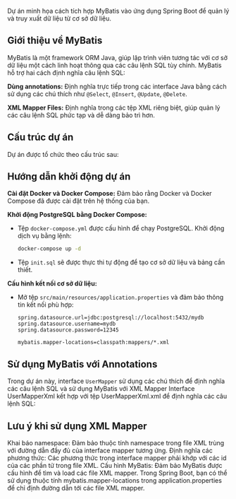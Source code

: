 
Dự án minh họa cách tích hợp MyBatis vào ứng dụng Spring Boot để quản lý và truy xuất dữ liệu từ cơ sở dữ liệu.

## Giới thiệu về MyBatis

MyBatis là một framework ORM Java, giúp lập trình viên tương tác với cơ sở dữ liệu một cách linh hoạt thông qua các câu lệnh SQL tùy chỉnh. MyBatis hỗ trợ hai cách định nghĩa câu lệnh SQL:

**Dùng annotations:** Định nghĩa trực tiếp trong các interface Java bằng cách sử dụng các chú thích như `@Select`, `@Insert`, `@Update`, `@Delete`.

 **XML Mapper Files:** Định nghĩa trong các tệp XML riêng biệt, giúp quản lý các câu lệnh SQL phức tạp và dễ dàng bảo trì hơn.

## Cấu trúc dự án

Dự án được tổ chức theo cấu trúc sau:


## Hướng dẫn khởi động dự án

 **Cài đặt Docker và Docker Compose:** Đảm bảo rằng Docker và Docker Compose đã được cài đặt trên hệ thống của bạn.

 **Khởi động PostgreSQL bằng Docker Compose:**

   - Tệp `docker-compose.yml` được cấu hình để chạy PostgreSQL. Khởi động dịch vụ bằng lệnh:

     ```bash
     docker-compose up -d
     ```

   - Tệp `init.sql` sẽ được thực thi tự động để tạo cơ sở dữ liệu và bảng cần thiết.

 **Cấu hình kết nối cơ sở dữ liệu:**

   - Mở tệp `src/main/resources/application.properties` và đảm bảo thông tin kết nối phù hợp:

     ```properties
     spring.datasource.url=jdbc:postgresql://localhost:5432/mydb
     spring.datasource.username=mydb
     spring.datasource.password=12345

     mybatis.mapper-locations=classpath:mappers/*.xml
     ```

## Sử dụng MyBatis với Annotations

Trong dự án này, interface `UserMapper` sử dụng các chú thích để định nghĩa các câu lệnh SQL và sử dụng MyBatis với XML Mapper Interface UserMapperXml kết hợp với tệp UserMapperXml.xml để định nghĩa các câu lệnh SQL:
## Lưu ý khi sử dụng XML Mapper

Khai báo namespace: Đảm bảo thuộc tính namespace trong file XML trùng với đường dẫn đầy đủ của interface mapper tương ứng.
Định nghĩa các phương thức: Các phương thức trong interface mapper phải khớp với các id của các phần tử trong file XML.
Cấu hình MyBatis: Đảm bảo MyBatis được cấu hình để tìm và load các file XML mapper. Trong Spring Boot, bạn có thể sử dụng thuộc tính mybatis.mapper-locations trong application.properties để chỉ định đường dẫn tới các file XML mapper.
